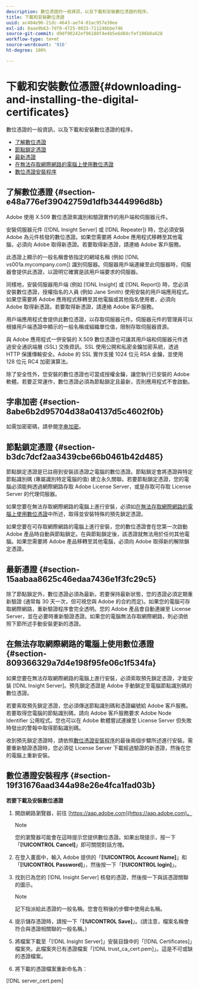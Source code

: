 ```yaml
---
description: 數位憑證的一般資訊，以及下載和安裝數位憑證的程序。
title: 下載和安裝數位憑證
uuid: ac484e96-21dc-4643-ae74-01ac957e30ee
exl-id: 8aae9b63-7df0-4725-9833-711246bbe746
source-git-commit: d9df90242ef96188f4e4b5e6d04cfef196b0a628
workflow-type: tm+mt
source-wordcount: '916'
ht-degree: 100%

---
```


# 下載和安裝數位憑證{#downloading-and-installing-the-digital-certificates}

數位憑證的一般資訊，以及下載和安裝數位憑證的程序。

* [了解數位憑證](../../../../../home/c-inst-svr/c-install-ins-svr/t-install-proc-inst-svr-dpu/c-dnld-dgtl-cert/c-dnld-dgtl-cert.md#section-e48a776ef39042759d1dfb3444996d8b)
* [節點鎖定憑證](../../../../../home/c-inst-svr/c-install-ins-svr/t-install-proc-inst-svr-dpu/c-dnld-dgtl-cert/c-dnld-dgtl-cert.md#section-b3dc7dcf2aa3439cbe66b0461b42d485)
* [最新憑證](../../../../../home/c-inst-svr/c-install-ins-svr/t-install-proc-inst-svr-dpu/c-dnld-dgtl-cert/c-dnld-dgtl-cert.md#section-15aabaa8625c46edaa7436e1f3fc29c5)
* [在無法存取網際網路的電腦上使用數位憑證](../../../../../home/c-inst-svr/c-install-ins-svr/t-install-proc-inst-svr-dpu/c-dnld-dgtl-cert/c-dnld-dgtl-cert.md#section-809366329a7d4e198f95fe06c1f534fa)
* [數位憑證安裝程序](../../../../../home/c-inst-svr/c-install-ins-svr/t-install-proc-inst-svr-dpu/c-dnld-dgtl-cert/c-dnld-dgtl-cert.md#section-19f31676aad344a98e26e4fca1fad03b)

## 了解數位憑證 {#section-e48a776ef39042759d1dfb3444996d8b}

Adobe 使用 X.509 數位憑證來識別和驗證實作的用戶端和伺服器元件。

安裝伺服器元件 ([!DNL Insight Server] 或 [!DNL Repeater]) 時，您必須安裝 Adobe 為元件核發的數位憑證。如果您需要將 Adobe 應用程式移轉至其他電腦，必須向 Adobe 取得新憑證。若要取得新憑證，請連絡 Adobe 客戶服務。

此憑證上顯示的一般名稱會依指定的網域名稱 (例如 [!DNL vs001a.mycompany.com]) 識別伺服器。伺服器用戶端連線至此伺服器時，伺服器會提供此憑證，以證明它確實是該用戶端要求的伺服器。

同樣地，安裝伺服器用戶端 (例如 [!DNL Insight] 或 [!DNL Report]) 時，您必須安裝數位憑證，授權指名的人員 (例如 Jane Smith) 使用安裝的用戶端應用程式。如果您需要將 Adobe 應用程式移轉至其他電腦或其他指名使用者，必須向 Adobe 取得新憑證。若要取得新憑證，請連絡 Adobe 客戶服務。

用戶端應用程式會提供此數位憑證，以存取伺服器元件。伺服器元件的管理員可以根據用戶端憑證中顯示的一般名稱或組織單位值，限制存取伺服器資源。

與 Adobe 應用程式一併安裝的 X.509 數位憑證也可讓其用戶端和伺服器元件透過安全通訊端層 (SSL) 交換資訊。SSL 使用公開和私密金鑰加密系統，透過 HTTP 保護傳輸安全。Adobe 的 SSL 實作支援 1024 位元 RSA 金鑰，並使用 128 位元 RC4 加密演算法。

除了安全性外，您安裝的數位憑證也可當成授權金鑰，讓您執行已安裝的 Adobe 軟體。若要正常運作，數位憑證必須為節點鎖定且最新，否則應用程式不會啟動。

## 字串加密 {#section-8abe6b2d95704d38a04137d5c4602f0b}

如需加密密碼，請參閱[字串加密](../../../../../home/c-inst-svr/c-install-ins-svr/t-install-proc-inst-svr-dpu/c-dnld-dgtl-cert/string-encryption.md#concept-35da0b53650a4d7e82b240ad27f6d45a)。

## 節點鎖定憑證 {#section-b3dc7dcf2aa3439cbe66b0461b42d485}

節點鎖定憑證是已註冊到安裝該憑證之電腦的數位憑證。節點鎖定會將憑證與特定節點識別碼 (專屬識別特定電腦的值) 建立永久關聯。若要節點鎖定憑證，您的電腦必須能夠透過網際網路存取 Adobe License Server，或是存取可存取 License Server 的代理伺服器。

如果您要在無法存取網際網路的電腦上進行安裝，必須如[在無法存取網際網路的電腦上使用數位憑證](../../../../../home/c-inst-svr/c-install-ins-svr/t-install-proc-inst-svr-dpu/c-dnld-dgtl-cert/c-dnld-dgtl-cert.md#section-809366329a7d4e198f95fe06c1f534fa)中所述，取得並安裝特殊的預先鎖定憑證。

如果您要在可存取網際網路的電腦上進行安裝，您的數位憑證會在您第一次啟動 Adobe 產品時自動與節點鎖定。在與節點鎖定後，該憑證就無法用於任何其他電腦。如果您需要將 Adobe 產品移轉至其他電腦，必須向 Adobe 取得新的解除鎖定憑證。

## 最新憑證 {#section-15aabaa8625c46edaa7436e1f3fc29c5}

除了節點鎖定外，數位憑證必須為最新。若要保持最新狀態，您的憑證必須定期重新驗證 (通常每 30 天一次，但可視您與 Adobe 的合約而定)。如果您的電腦可存取網際網路，重新驗證程序會完全透明。您的 Adobe 產品會自動連線至 License Server，並在必要時重新驗證憑證。如果您的電腦無法存取網際網路，則必須依照下節所述手動安裝更新的憑證。

## 在無法存取網際網路的電腦上使用數位憑證 {#section-809366329a7d4e198f95fe06c1f534fa}

如果您要在無法存取網際網路的電腦上進行安裝，必須索取預先鎖定憑證，才能安裝 [!DNL Insight Server]。預先鎖定憑證是 Adobe 手動鎖定至電腦節點識別碼的數位憑證。

若要索取預先鎖定憑證，您必須傳送節點識別碼和憑證編號給 Adobe 客戶服務。若要取得您電腦的節點識別碼，請向 Adobe 客戶服務要求 Adobe Node Identifier 公用程式。您也可以在 Adobe 軟體嘗試連線至 License Server 但失敗時發出的警報中取得節點識別碼。

收到預先鎖定憑證時，請依照[數位憑證安裝程序](../../../../../home/c-inst-svr/c-install-ins-svr/t-install-proc-inst-svr-dpu/c-dnld-dgtl-cert/c-dnld-dgtl-cert.md#section-19f31676aad344a98e26e4fca1fad03b)的最後兩個步驟所述進行安裝。需要重新驗證憑證時，您必須從 License Server 下載經過驗證的新憑證，然後在您的電腦上重新安裝。

## 數位憑證安裝程序 {#section-19f31676aad344a98e26e4fca1fad03b}

**若要下載及安裝數位憑證**

1. 開啟網路瀏覽器，前往 [https://aap.adobe.com](https://aap.adobe.com)。

   >[!NOTE]
   >
   >您的瀏覽器可能會在這時提示您提供數位憑證。如果出現提示，按一下「**[!UICONTROL Cancel]**」即可關閉對話方塊。

1. 在登入畫面中，輸入 Adobe 提供的「**[!UICONTROL Account Name]**」和「**[!UICONTROL Password]**」，然後按一下「**[!UICONTROL login]**」。

1. 找到已為您的 [!DNL Insight Server] 核發的憑證，然後按一下與該憑證關聯的圖示。

   >[!NOTE]
   >
   >記下指派給此憑證的一般名稱。您會在稍後的步驟中使用此名稱。

1. 提示儲存憑證時，請按一下「**[!UICONTROL Save]**」。(請注意，檔案名稱會符合與憑證相關聯的一般名稱。)
1. 將檔案下載至「[!DNL Insight Server]」安裝目錄中的「[!DNL Certificates]」檔案夾。此檔案夾已有憑證檔案「[!DNL trust_ca_cert.pem]」。這是不可或缺的憑證檔案。

1. 將下載的憑證檔案重新命名為：

[!DNL server_cert.pem]
